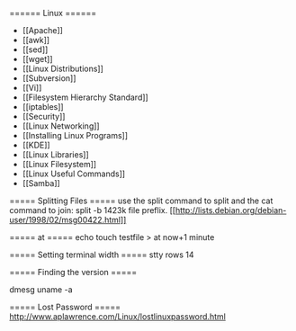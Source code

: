 ====== Linux ======

  * [[Apache]]
  * [[awk]]
  * [[sed]]
  * [[wget]]
  * [[Linux Distributions]]
  * [[Subversion]]
  * [[Vi]]
  * [[Filesystem Hierarchy Standard]]
  * [[iptables]]
  * [[Security]]
  * [[Linux Networking]]
  * [[Installing Linux Programs]]
  * [[KDE]]
  * [[Linux Libraries]]
  * [[Linux Filesystem]]
  * [[Linux Useful Commands]]
  * [[Samba]]

===== Splitting Files =====
use the split command to split and the cat command to join:
  split -b 1423k file preflix.
[[http://lists.debian.org/debian-user/1998/02/msg00422.html]]

===== at =====
echo touch testfile > at now+1 minute

===== Setting terminal width =====
stty rows 14

===== Finding the version =====

  dmesg
  uname -a



===== Lost Password =====
http://www.aplawrence.com/Linux/lostlinuxpassword.html

